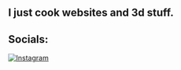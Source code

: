 ## I just cook websites and 3d stuff.

## Socials:
[![Instagram](https://img.shields.io/badge/Instagram-%23E4405F.svg?logo=Instagram&logoColor=white)](https://instagram.com/fuzzypocketalarm) 
